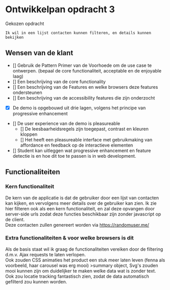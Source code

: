 # Ontwikkelpan opdracht 3

Gekozen opdracht
```
Ik wil in een lijst contacten kunnen filteren, en details kunnen bekijken
```

## Wensen van de klant
- [] Gebruik de Pattern Primer van de Voorhoede om de use case te ontwerpen. (bepaal de core functionaliteit, acceptable en de enjoyable laag)
- [] Een beschrijving van de core functionality
- [] Een beschrijving van de Features en welke browsers deze features ondersteunen
- [] Een beschrijving van de accessibility features die zijn onderzocht
- [x] De demo is opgebouwd uit drie lagen, volgens het principe van progressive enhancement
- [] De user experience van de demo is pleasureable
    - [] De leesbaarheidsregels zijn toegepast, contrast en kleuren kloppen
    - [] Het heeft een pleasureable interface met gebruikmaking van affordance en feedback op de interactieve elementen
- [] Student kan uitleggen wat progressive enhancement en feature detectie is en hoe dit toe te passen is in web development.

## Functionaliteiten

### Kern functionaliteit
De kern van de applicatie is dat de gebruiker door een lijst van contacten kan kijken, en vervolgens meer details over de gebruiker kan zien. Ik zie hier filteren ook als een kern functionaliteit, en zal deze opvangen door server-side urls zodat deze functies beschikbaar zijn zonder javascript op de client.  
Deze contacten zullen genereert worden via https://randomuser.me/

### Extra functionaliteiten & voor welke browsers is dit
Als de basis staat wil ik graag de functionaliteiten vereiken door de filtering d.m.v. Ajax requests te laten verlopen.  
Ook zouden CSS animaties het product een stuk meer laten leven (fenna als voorbeeld, haar carousel was erg mooi) >summary object,
Svg's zouden mooi kunnen zijn om duidelijker te maken welke data wat is zonder text.  
Ook zou locatie tracking fantastisch zien, zodat de data automatisch gefilterd zou kunnen worden.




